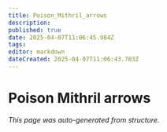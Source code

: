 ```yaml
---
title: Poison_Mithril_arrows
description: 
published: true
date: 2025-04-07T11:06:45.984Z
tags: 
editor: markdown
dateCreated: 2025-04-07T11:06:43.783Z
---
```


# Poison Mithril arrows

*This page was auto-generated from structure.*